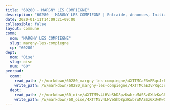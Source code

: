```yaml
---
title: "60280 - MARGNY LES COMPIEGNE"
description: "60280 - MARGNY LES COMPIEGNE | Entraide, Annonces, Initiatives"
date: 2020-01-11T14:09:21+09:00
collapsible: false
layout: commune
comm:
  nom: "MARGNY LES COMPIEGNE"
  slug: margny-les-compiegne
  cp: "60280"
dept:
  nom: "Oise"
  slug: oise
  num: "60"
peerpad:
  comm:
    read_path: /r/markdown/60280_margny-les-compiegne/4XTTMCaE3vPRqcJrFPXAYWv4EGA88bGbHjnLZdwtZJzpADzE1
    write_path: /w/markdown/60280_margny-les-compiegne/4XTTMCaE3vPRqcJrFPXAYWv4EGA88bGbHjnLZdwtZJzpADzE1-K3TgUVikRmsoUZqTApNKiymWFtT6DzAEACiPtf9ebdpv9dcZmBcE41KEGaPqFmxxWvaZ9CfHug1C1LA3XKBBcQjFnBTJw1yUKcL3oyJbVhmtXQqMympNMhm8dWk55VkNoG1zsmn5
  dept:
    read_path: /r/markdown/60_oise/4XTTM5v4LHVeShD8pzKwbruMASSzGXUvKwGPyPNR6Aq6aruGY
    write_path: /w/markdown/60_oise/4XTTM5v4LHVeShD8pzKwbruMASSzGXUvKwGPyPNR6Aq6aruGY-K3TgTfEPmBuMGxs3WizC7aafmuSUvuvwsE7nM986pS4fEczEhokrfL1mXNtU722XatpEcDhfhLf5xd24JkCKBD4DcQHeF5CYjEkAVzDN3PuQerZfYGZ5zy2XFcJNh2Z1pYjLoQTn
---
```


